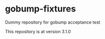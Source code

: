 # gobump-fixtures
Dummy repository for gobump acceptance test

This repository is at version 3.1.0


